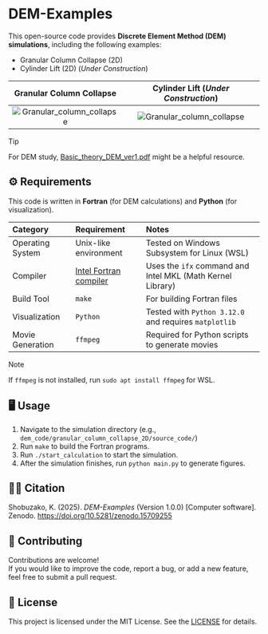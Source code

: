 # DEM-Examples

<!--
[![DOI](https://zenodo.org/badge/DOI/10.5281/zenodo.15709255.svg)](https://doi.org/10.5281/zenodo.15709255)
-->

This open-source code provides **Discrete Element Method (DEM) simulations**, including the following examples:

- Granular Column Collapse (2D)
- Cylinder Lift (2D) (*Under Construction*)

|Granular Column Collapse | Cylinder Lift (*Under Construction*) |
|:---:|:---:|
|![Granular_column_collapse](https://github.com/user-attachments/assets/18cfbd63-cab5-45f0-a84d-abecbd7118e6) | ![Granular_column_collapse](https://github.com/user-attachments/assets/18cfbd63-cab5-45f0-a84d-abecbd7118e6)|


> [!TIP]
> For DEM study,  [Basic_theory_DEM_ver1.pdf](./Basic_theory_DEM_ver1.pdf) might be a helpful resource.


## ⚙️ Requirements

This code is written in **Fortran** (for DEM calculations) and **Python** (for visualization).

| Category | Requirement | Notes |
|:---|:---|:---|
|Operating System |Unix-like environment | Tested on Windows Subsystem for Linux (WSL)|
|Compiler | [Intel Fortran compiler](https://www.intel.com/content/www/us/en/developer/tools/oneapi/fortran-compiler.html#gs.n7d5f5)| Uses the `ifx` command and Intel MKL (Math Kernel Library)
|Build Tool | `make` | For building Fortran files|
|Visualization | `Python` | Tested with `Python 3.12.0` and requires `matplotlib`|
|Movie Generation| `ffmpeg` | Required for Python scripts to generate movies|

> [!NOTE]
> If `ffmpeg` is not installed, run `sudo apt install ffmpeg` for WSL.


## 🖥️ Usage

1. Navigate to the simulation directory (e.g., `dem_code/granular_column_collapse_2D/source_code/`)
2. Run `make` to build the Fortran programs.
3. Run `./start_calculation` to start the simulation.
4. After the simulation finishes, run `python main.py` to generate figures.


## 🧑‍💻 Citation

Shobuzako, K. (2025). *DEM-Examples* (Version 1.0.0) [Computer software].  
Zenodo. https://doi.org/10.5281/zenodo.15709255


## 🤝 Contributing
Contributions are welcome!  
If you would like to improve the code, report a bug, or add a new feature, feel free to submit a pull request.


## 🪪 License

This project is licensed under the MIT License. See the [LICENSE](./LICENSE) for details.
